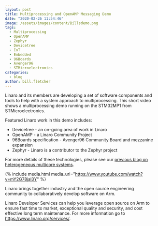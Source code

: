 ```yaml
---
layout: post
title: Multiprocessing and OpenAMP Messaging Demo
date: "2020-02-26 11:54:46"
image: /assets/images/content/Billsdemo.png
tags:
  - Multiprocessing
  - OpenAMP
  - Zephyr
  - Devicetree
  - IoT
  - Embedded
  - 96Boards
  - Avenger96
  - STMicroelectronics
categories:
  - blog
author: bill.fletcher
---
```


Linaro and its members are developing a set of software components and tools to help with a system approach to multiprocessing. This short video shows a multiprocessing demo running on the STM32MP1 from STMicroelectronics.

Featured Linaro work in this demo includes:

- Devicetree - an on-going area of work in Linaro
- OpenAMP - a Linaro Community Project
- 96Boards specification - Avenger96 Community Board and mezzanine expansion
- Zephyr - Linaro is a contributor to the Zephyr project

For more details of these technologies, please see our [previous blog on heterogeneous multicore systems](/blog/heterogeneous-multicore-systems-the-new-open-source-frontier/).

{% include media.html media_url="https://www.youtube.com/watch?v=mY2G78jal3Y" %}

Linaro brings together industry and the open source engineering community to collaboratively develop software on Arm.

Linaro Developer Services can help you leverage open source on Arm to ensure fast time to market, exceptional quality and security, and cost effective long term maintenance. For more information go to <https://www.linaro.org/services/>.
